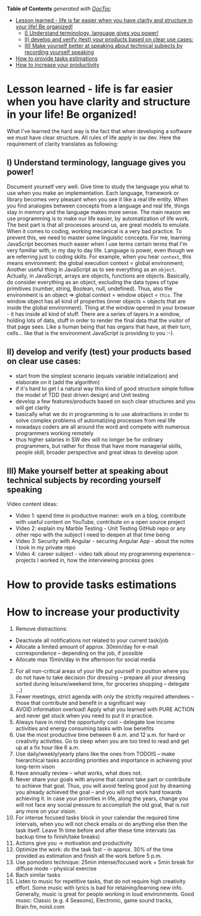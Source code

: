 <!-- START doctoc generated TOC please keep comment here to allow auto update -->
<!-- DON'T EDIT THIS SECTION, INSTEAD RE-RUN doctoc TO UPDATE -->
**Table of Contents**  *generated with [DocToc](https://github.com/thlorenz/doctoc)*

- [Lesson learned - life is far easier when you have clarity and structure in your life! Be organized!](#lesson-learned---life-is-far-easier-when-you-have-clarity-and-structure-in-your-life-be-organized)
  - [I) Understand terminology, language gives you power!](#i-understand-terminology-language-gives-you-power)
  - [II) develop and verify (test) your products based on clear use cases:](#ii-develop-and-verify-test-your-products-based-on-clear-use-cases)
  - [III) Make yourself better at speaking about technical subjects by recording yourself speaking](#iii-make-yourself-better-at-speaking-about-technical-subjects-by-recording-yourself-speaking)
- [How to provide tasks estimations](#how-to-provide-tasks-estimations)
- [How to increase your productivity](#how-to-increase-your-productivity)

<!-- END doctoc generated TOC please keep comment here to allow auto update -->



# Lesson learned - life is far easier when you have clarity and structure in your life! Be organized!

What I've learned the hard way is the fact that when developing a software we must have clear structure. All rules of life apply in sw dev. Here the requirement of clarity translates as following:

## I) Understand terminology, language gives you power!

Document yourself very well. Give time to study the language you what to use when you make an implementation.
Each language, framework or library becomes very pleasant when you see it like a real life entity. When you find analogies between concepts from a language and real life, things stay in memory and the language makes more sense. The main reason we use programming is to make our life easier, by automatization of life work. The best part is that all processes around us, are great models to emulate. When it comes to coding, working mecanical is a very bad practice. To prevent this, we need to master some linguistic concepts.
 For me, learning JavaScript becomes much easier when I use terms certain terms that I'm very familiar with, in my day to day life. Language is power, even though we are referring just to coding skills.
 For example, when you hear ``context``, this  means environment:  the global execution context = global environment; 
 Another useful thing in JavaScript as to see everything as an ``object``. Actually, in JavaScript, arrays are objects, functions are objects. Basically, do consider everything as an object, excluding the data types of type primitives (number, string, Boolean, null, undefined). Thus, also the environment is an object => global context  = window object = `this`.
 The window object has all kind of properties (inner objects =  objects that are inside the global environment). Thing at the window opened in your browser - it has inside all kind of stuff. There are a series of layers in a window, holding lots of data, stuff in order to render the final data that the visitor of that page sees. Like a human being that has organs that have, at their turn, cells... like that is the environment JavaScript is providing to you :-).

## II) develop and verify (test) your products based on clear use cases:

- start from the simplest scenario (equals variable initialization) and elaborate on it (add the algorithm)
- if it's hard to get I a natural way this kind of good structure simple follow the model of TDD (test driven design) and Unit testing
- develop a few features/products based on such clear structures and you will get clarity
- basically what we do in programming is to use abstractions in order to solve complex problems of automatizing processes from real life
- nowadays coders are all around the word and compete with numerous programmers working remotely
- thus higher salaries in SW dev will no longer be for ordinary programmers, but rather for those that have more managerial skills, people skill, broader perspective and great ideas to develop upon

## III) Make yourself better at speaking about technical subjects by recording yourself speaking

Video content ideas:

- Video 1: spend time in productive manner: work on a blog, contribute with useful content on YouTube, contribute on a open source project
- Video 2: explain my Marble Testing - Unit Testing GitHub repo or any other repo with the subject I need to deepen at that time being
- Video 3: Security with Angular - securing Angular App - about the notes I took in my private repo
- Video 4: career subject - video talk about my programming experience - projects I worked in, how the interviewing process goes

# How to provide tasks estimations

# How to increase your productivity

1.	Remove distractions:
-	Deactivate all notifications not related to your current task/job
-	Allocate a limited amount of approx. 30min/day for e-mail correspondence – depending on the job, if possible
-	Allocate max 15min/day in the afternoon for social media
2.	For all non-critical areas of your life put yourself in position where you do not have to take decision (for dressing – prepare all your dressing sorted during leisure/weekend time, for groceries shopping – delegate …)
3.	Fewer meetings, strict agenda with only the strictly required attendees – those that contribute and benefit in a significant way
4.	AVOID information overload! Apply what you learned with PURE ACTION and never get stuck when you need to put it in practice.
5.	Always have in mind the opportunity cost – delegate low income activities and energy consuming tasks with low benefits
6.	Use the most productive time between 6 a.m. and 12 a.m. for hard or creativity activities. Go to sleep when you are too tired to read and get up at a fix hour like 6 a.m.
7.	Use daily/weekly/yearly plans like the ones from TODOIS – make hierarchical tasks according priorities and importance in achieving your long-term vison
8.	Have annually review – what works, what does not.
9.	Never share your goals with anyone that cannot take part or contribute to achieve that goal. Thus, you will avoid feeling good just by dreaming you already achieved the goal – and you will not work hard towards achieving it. In case your priorities in life, along the years, change you will not face any social pressure to accomplish the old goal, that is not any more on your vision. 
10.	 For intense focused tasks block in your calendar the required time intervals, when you will not check emails or do anything else then the task itself. Leave 1h time before and after these time intervals (as backup time to finish/take breaks)
11.	 Actions give you -> motivation and productivity
12.	 Optimize the work: do the task fast – in approx. 30% of the time provided as estimation and finish all the work before 5 p.m.
13.	 Use pomodoro technique: 25min intense/focused work + 5min break for diffuse mode – physical exercise
14.	 Bach similar tasks
15.	 Listen to music for repetitive tasks, that do not require high creativity effort. Some music with lyrics is bad for retaining/learning new info. Generally, music is great for people working in loud environments. Good music: Classic (e.g. 4 Seasons), Electronic, game sound tracks, Brain.fm, noisli.com  
